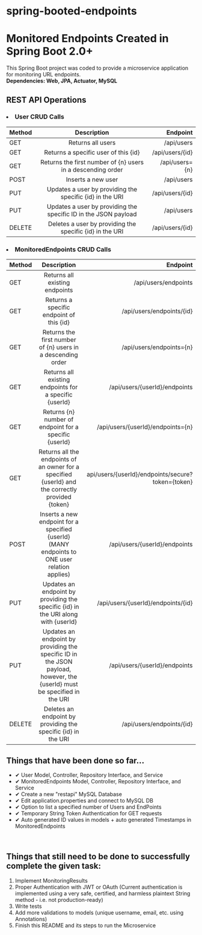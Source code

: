 # spring-booted-endpoints
<h1> Monitored Endpoints Created in Spring Boot 2.0+ </h1>
<p> This Spring Boot project was coded to provide a microservice application for monitoring URL endpoints. <br />
<b> Dependencies: Web, JPA, Actuator, MySQL </b>
</p>
  <h2> REST API Operations </h2>
  <h3> <li> User CRUD Calls </li> </h3>   
 
| Method | Description | Endpoint |
| :---   |     :---:   |     ---: |
| GET | Returns all users | /api/users |
| GET | Returns a specific user of this {id} | /api/users/{id} |
| GET | Returns the first number of {n} users in a descending order | /api/users={n} |
| POST | Inserts a new user | /api/users |
| PUT | Updates a user by providing the specific {id} in the URI | /api/users/{id} |
| PUT | Updates a user by providing the specific ID in the JSON payload | /api/users |
| DELETE | Deletes a user by providing the specific {id} in the URI | /api/users/{id} |

<h3> <li> MonitoredEndpoints CRUD Calls </li> </h3>

| Method | Description | Endpoint |
| :---   |     :---:   |     ---: |
| GET | Returns all existing endpoints | /api/users/endpoints |
| GET | Returns a specific endpoint of this {id} | /api/users/endpoints/{id} |
| GET | Returns the first number of {n} users in a descending order | /api/users/endpoints={n} |
| GET | Returns all existing endpoints for a specific {userId} | /api/users/{userId}/endpoints |
| GET | Returns {n} number of endpoint for a specific {userId} | /api/users/{userId}/endpoints={n} |
| GET | Returns all the endpoints of an owner for a specified {userId} and the correctly provided {token} | api/users/{userId}/endpoints/secure?token={token} |
| POST | Inserts a new endpoint for a specified {userId} (MANY endpoints to ONE user relation applies) | /api/users/{userId}/endpoints |
| PUT | Updates an endpoint by providing the specific {id} in the URI along with {userId} | /api/users/{userId}/endpoints/{id} |
| PUT | Updates an endpoint by providing the specific ID in the JSON payload, however, the {userId} must be specified in the URI | /api/users/{userId}/endpoints |
| DELETE | Deletes an endpoint by providing the specific {id} in the URI | /api/users/endpoints/{id} |

<h2> Things that have been done so far... </h2>
<ul>
<li> ✔ User Model, Controller, Repository Interface, and Service </li>
<li> ✔ MonitoredEndpoints Model, Controller, Repository Interface, and Service </li>
<li> ✔ Create a new "restapi" MySQL Database </li>
<li> ✔ Edit application.properties and connect to MySQL DB </li>
<li> ✔ Option to list a specified number of Users and EndPoints </li>
<li> ✔ Temporary String Token Authentication for GET requests </li>
<li> ✔ Auto generated ID values in models + auto generated Timestamps in MonitoredEndpoints </li>

</ul>
<br />
<h2> Things that still need to be done to successfully complete the given task: </h2>
<ol>
<li> Implement MonitoringResults </li>
<li> Proper Authentication with JWT or OAuth (Current authentication is implemented using a very safe, certified, and harmless plaintext String method - i.e. not production-ready) </li>
<li> Write tests </li>
<li> Add more validations to models (unique username, email, etc. using Annotations) </li>
<li> Finish this README and its steps to run the Microservice </li>
</ol>